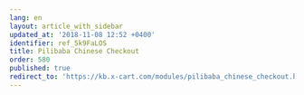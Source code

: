 ```yaml
---
lang: en
layout: article_with_sidebar
updated_at: '2018-11-08 12:52 +0400'
identifier: ref_5k9FaLOS
title: Pilibaba Chinese Checkout
order: 580
published: true
redirect_to: 'https://kb.x-cart.com/modules/pilibaba_chinese_checkout.html'
---
```

